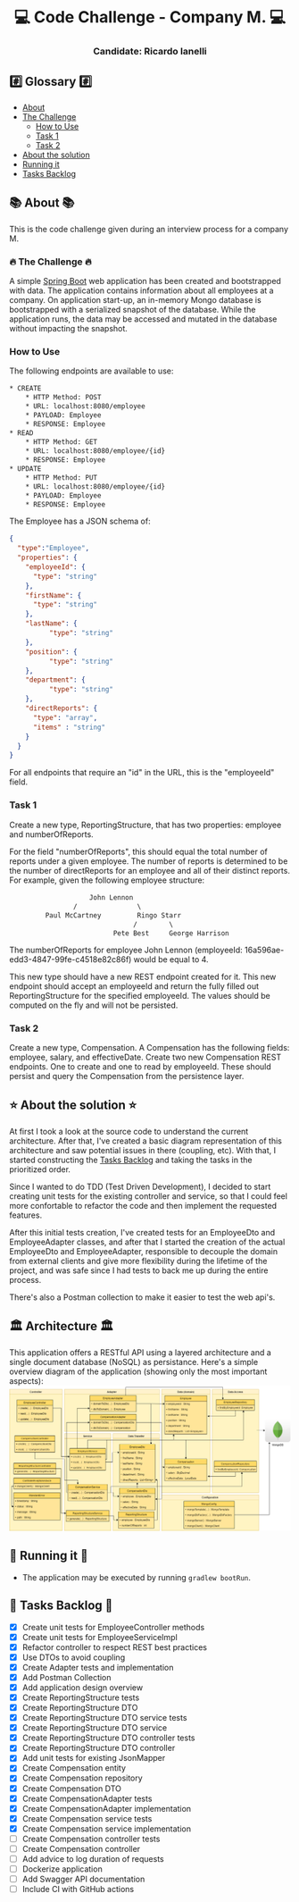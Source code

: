 <h1 align="center">
   💻 Code Challenge - Company M. 💻
</h1>
<h3 align="center">
    Candidate: Ricardo Ianelli
</h3>

## #️⃣ Glossary #️⃣
- [About](#-about-)
- [The Challenge](#-the-challenge-)
  - [How to Use](#how-to-use)
  - [Task 1](#task-1)
  - [Task 2](#task-2)
- [About the solution](#-about-the-solution-)
- [Running it](#-running-it-)
- [Tasks Backlog](#-tasks-backlog-)

## 📚 About 📚
This is the code challenge given during an interview process for a company M.

### 🔥 The Challenge 🔥

A simple [Spring Boot](https://projects.spring.io/spring-boot/) web application has been created and bootstrapped 
with data. The application contains information about all employees at a company. On application start-up, an in-memory 
Mongo database is bootstrapped with a serialized snapshot of the database. While the application runs, the data may be
accessed and mutated in the database without impacting the snapshot.

### How to Use
The following endpoints are available to use:
```
* CREATE
    * HTTP Method: POST 
    * URL: localhost:8080/employee
    * PAYLOAD: Employee
    * RESPONSE: Employee
* READ
    * HTTP Method: GET 
    * URL: localhost:8080/employee/{id}
    * RESPONSE: Employee
* UPDATE
    * HTTP Method: PUT 
    * URL: localhost:8080/employee/{id}
    * PAYLOAD: Employee
    * RESPONSE: Employee
```
The Employee has a JSON schema of:
```json
{
  "type":"Employee",
  "properties": {
    "employeeId": {
      "type": "string"
    },
    "firstName": {
      "type": "string"
    },
    "lastName": {
          "type": "string"
    },
    "position": {
          "type": "string"
    },
    "department": {
          "type": "string"
    },
    "directReports": {
      "type": "array",
      "items" : "string"
    }
  }
}
```
For all endpoints that require an "id" in the URL, this is the "employeeId" field.

### Task 1
Create a new type, ReportingStructure, that has two properties: employee and numberOfReports.

For the field "numberOfReports", this should equal the total number of reports under a given employee. The number of 
reports is determined to be the number of directReports for an employee and all of their distinct reports. For example, 
given the following employee structure:
```
                    John Lennon
                /               \
         Paul McCartney         Ringo Starr
                               /        \
                          Pete Best     George Harrison
```
The numberOfReports for employee John Lennon (employeeId: 16a596ae-edd3-4847-99fe-c4518e82c86f) would be equal to 4. 

This new type should have a new REST endpoint created for it. This new endpoint should accept an employeeId and return 
the fully filled out ReportingStructure for the specified employeeId. The values should be computed on the fly and will 
not be persisted.

### Task 2
Create a new type, Compensation. A Compensation has the following fields: employee, salary, and effectiveDate. Create 
two new Compensation REST endpoints. One to create and one to read by employeeId. These should persist and query the 
Compensation from the persistence layer.


## ⭐ About the solution ⭐

At first I took a look at the source code to understand the current architecture. 
After that, I've created a basic diagram representation of this architecture and saw potential issues in there (coupling, etc).
With that, I started constructing the [Tasks Backlog](#-tasks-backlog-) and taking the tasks in the prioritized order.

Since I wanted to do TDD (Test Driven Development), I decided to start creating unit tests for the existing controller and service, so that I could feel more confortable to refactor the code and then implement the requested features.

After this initial tests creation, I've created tests for an EmployeeDto and EmployeeAdapter classes, and after that I started the creation of the actual EmployeeDto and EmployeeAdapter, responsible to decouple the domain from external clients and give more flexibility during the lifetime of the project, and was safe since I had tests to back me up during the entire process.

There's also a Postman collection to make it easier to test the web api's.


## 🏛️ Architecture 🏛️

This application offers a RESTful API using a layered architecture and a single document database (NoSQL) as persistance.
Here's a simple overview diagram of the application (showing only the most important aspects):
![Diagrams](images/model.png "Diagrams")

## 🚀 Running it 🚀
- The application may be executed by running `gradlew bootRun`.

## 🚧 Tasks Backlog 🚧
- [x] Create unit tests for EmployeeController methods
- [x] Create unit tests for EmployeeServiceImpl
- [x] Refactor controller to respect REST best practices
- [x] Use DTOs to avoid coupling
- [x] Create Adapter tests and implementation
- [x] Add Postman Collection
- [x] Add application design overview
- [x] Create ReportingStructure tests
- [x] Create ReportingStructure DTO
- [x] Create ReportingStructure DTO service tests
- [x] Create ReportingStructure DTO service
- [x] Create ReportingStructure DTO controller tests
- [x] Create ReportingStructure DTO controller
- [x] Add unit tests for existing JsonMapper
- [x] Create Compensation entity
- [x] Create Compensation repository
- [x] Create Compensation DTO
- [x] Create CompensationAdapter tests
- [x] Create CompensationAdapter implementation
- [x] Create Compensation service tests
- [x] Create Compensation service implementation
- [ ] Create Compensation controller tests
- [ ] Create Compensation controller
- [ ] Add advice to log duration of requests
- [ ] Dockerize application
- [ ] Add Swagger API documentation
- [ ] Include CI with GitHub actions
